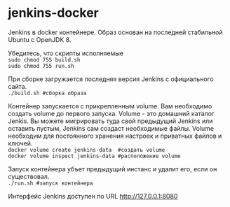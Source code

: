 # jenkins-docker
Jenkins в docker контейнере. Образ основан на последней стабильной Ubuntu с OpenJDK 8.

Убедитесь, что скрипты исполняемые \
`sudo chmod 755 build.sh` \
`sudo chmod 755 run.sh`

При сборке загружается последняя версия Jenkins с официального сайта. \
`./build.sh #сборка образа`

Контейнер запускается с прикрепленным volume. Вам необходимо создать volume до первого запуска. 
Volume - это домашний каталог Jenkis. Вы можете мигрировать туда свой предыдущий Jenkins или оставить пустым, Jenkins сам создаст необходимые файлы. 
Volume необходим для постоянного хранения настроек и приватных файлов и ключей. \
`docker volume create jenkins-data  #создать volume` \
`docker volume inspect jenkins-data #расположение volume`

Запуск контейнера убъет предыдущий инстанс и удалит его, если он существовал. \
`./run.sh #запуск контейнера`

Интерфейс Jenkins доступен по URL http://127.0.0.1:8080